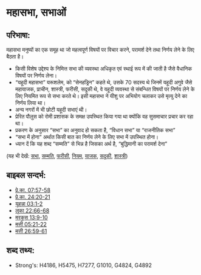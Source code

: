 # महासभा, सभाओं #

## परिभाषा: ##

महासभा मनुष्यों का एक समूह था जो महत्वपूर्ण विषयों पर विचार करने, परामर्श देने तथा निर्णय लेने के लिए बैठता है।

* किसी विशेष उद्देश्य के निमित्त सभा की व्यवस्था अधिकृत एवं स्थाई रूप में की जाती है जैसे वैधानिक विषयों पर निर्णय लेना।
* “यहूदी महासभा” यरूशलेम, को “सेनहड्रिन” कहते थे, उसके 70 सदस्य थे जिनमें यहूदी अगुवे जैसे महायाजक, प्राचीन, शास्त्री, फरीसी, सदूकी थे, वे यहूदी व्यवस्था से संबन्धित विषयों पर निर्णय लेने के लिए नियमित रूप से सभा करते थे। इसी महासभा ने यीशु पर अभियोग चलाकर उसे मृत्यु देने का निर्णय लिया था।
* अन्य नगरों में भी छोटी यहूदी सभाएं थी।
* प्रेरित पौलुस को रोमी प्रशासक के समक्ष उपस्थित किया गया था क्योंकि वह सुसमाचार प्रचार कर रहा था।
* प्रकरण के अनुसार “सभा” का अनुवाद हो सकता है, “विधान सभा” या “राजनीतिक सभा”
* “सभा में होना” अर्थात किसी बात का निर्णय लेने के लिए सभा में उपस्थित होना।
* ध्यान दें कि यह शब्द “सम्मति” से भिन्न है जिसका अर्थ है, “बुद्धिमानी का परामर्श देना”

(यह भी देखें: [सभा](../other/assembly.md), [सम्मति](../other/counselor.md), [फरीसी](../kt/pharisee.md), [नियम](../kt/lawofmoses.md), [याजक](../kt/priest.md), [सदूकी](../kt/sadducee.md), [शास्त्री](../kt/scribe.md))

## बाइबल सन्दर्भ: ##

* [प्रे.का. 07:57-58](rc://en/tn/help/act/07/57)
* [प्रे.का. 24:20-21](rc://en/tn/help/act/24/20)
* [यूहन्ना 03:1-2](rc://en/tn/help/jhn/03/01)
* [लूका 22:66-68](rc://en/tn/help/luk/22/66)
* [मरकुस 13:9-10](rc://en/tn/help/mrk/13/09)
* [मत्ती 05:21-22](rc://en/tn/help/mat/05/21)
* [मत्ती 26:59-61](rc://en/tn/help/mat/26/59)

## शब्द तथ्य: ##

* Strong's: H4186, H5475, H7277, G1010, G4824, G4892
